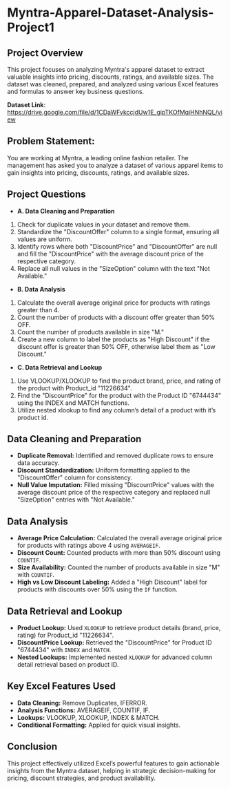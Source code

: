 # Myntra-Apparel-Dataset-Analysis-Project1

## Project Overview
This project focuses on analyzing Myntra's apparel dataset to extract valuable insights into pricing, discounts, ratings, and available sizes. 
The dataset was cleaned, prepared, and analyzed using various Excel features and formulas to answer key business questions.

**Dataset Link**: https://drive.google.com/file/d/1CDaWFvkccjdUw1E_gipTKOfMqiHNhNQL/view

## Problem Statement: 
You are working at Myntra, a leading online fashion retailer. The management has asked you to analyze a dataset of various apparel items to gain insights into pricing, discounts, ratings, and available sizes.

## Project Questions
- **A. Data Cleaning and Preparation**
1. Check for duplicate values in your dataset and remove them.
2. Standardize the "DiscountOffer" column to a single format, ensuring all values are uniform.
3. Identify rows where both "DiscountPrice" and "DiscountOffer" are null and fill the "DiscountPrice" with the average discount price    of the respective category.
4. Replace all null values in the "SizeOption" column with the text "Not Available."

- **B. Data Analysis**
1. Calculate the overall average original price for products with ratings greater than 4.
2. Count the number of products with a discount offer greater than 50% OFF.
3. Count the number of products available in size "M."
4. Create a new column to label the products as "High Discount" if the discount offer is greater than 50% OFF, otherwise label them as "Low Discount."

- **C. Data Retrieval and Lookup**
1. Use VLOOKUP/XLOOKUP to find the product brand, price, and rating of the product with Product_id "11226634".
2. Find the "DiscountPrice" for the product with the Product ID "6744434" using the INDEX and MATCH functions.
3. Utilize nested xlookup to find any column’s detail of a product with it’s product id.



## Data Cleaning and Preparation
- **Duplicate Removal:** Identified and removed duplicate rows to ensure data accuracy.
- **Discount Standardization:** Uniform formatting applied to the "DiscountOffer" column for consistency.
- **Null Value Imputation:** Filled missing "DiscountPrice" values with the average discount price of the respective category and replaced null "SizeOption" entries with "Not Available."

## Data Analysis
- **Average Price Calculation:** Calculated the overall average original price for products with ratings above 4 using `AVERAGEIF`.
- **Discount Count:** Counted products with more than 50% discount using `COUNTIF`.
- **Size Availability:** Counted the number of products available in size "M" with `COUNTIF`.
- **High vs Low Discount Labeling:** Added a "High Discount" label for products with discounts over 50% using the `IF` function.

## Data Retrieval and Lookup
- **Product Lookup:** Used `XLOOKUP` to retrieve product details (brand, price, rating) for Product_id "11226634".
- **DiscountPrice Lookup:** Retrieved the "DiscountPrice" for Product ID "6744434" with `INDEX` and `MATCH`.
- **Nested Lookups:** Implemented nested `XLOOKUP` for advanced column detail retrieval based on product ID.

## Key Excel Features Used
- **Data Cleaning:** Remove Duplicates, IFERROR.
- **Analysis Functions:** AVERAGEIF, COUNTIF, IF.
- **Lookups:** VLOOKUP, XLOOKUP, INDEX & MATCH.
- **Conditional Formatting:** Applied for quick visual insights.

## Conclusion
This project effectively utilized Excel’s powerful features to gain actionable insights from the Myntra dataset, helping in strategic decision-making for pricing, discount strategies, and product availability.
